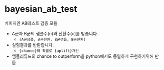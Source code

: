 # bayesian_ab_test
베이지안 AB테스트 검증 모듈

- A군과 B군의 샘플수(n)와 전환수(c)를 받습니다.
  - `(A군샘플, A군전환, B군샘플, B군전환)`
- 실험결과를 반환합니다.
  - `{chance}의 확률로 {uplift}개선`
- 앰플리튜드의 chance to outperform을 python에서도 동일하게 구현하기위해 만듬
